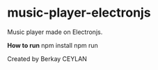 # music-player-electronjs
 Music player made on Electronjs.

**How to run**
npm install
npm run


Created by Berkay CEYLAN
